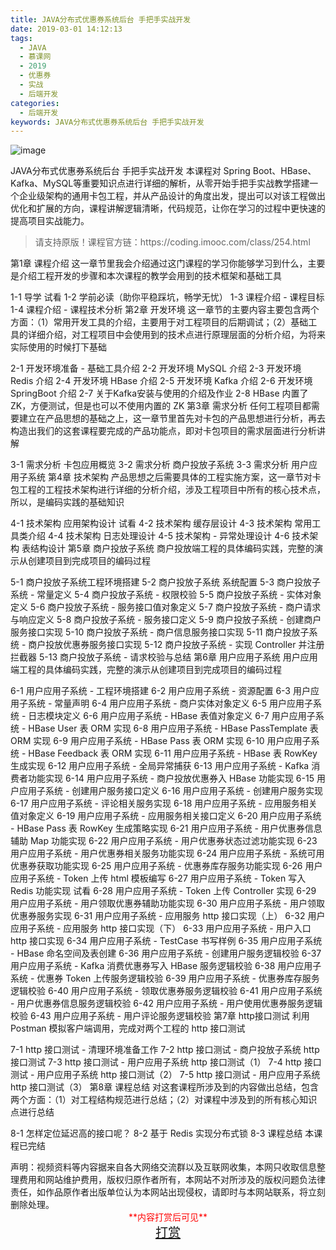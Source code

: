 ```yaml
---
title: JAVA分布式优惠券系统后台 手把手实战开发
date: 2019-03-01 14:12:13
tags:
  - JAVA
  - 慕课网
  - 2019
  - 优惠券
  - 实战
  - 后端开发
categories:
  - 后端开发
keywords: JAVA分布式优惠券系统后台 手把手实战开发
---
```

![image](//szimg.mukewang.com/5b55356c0001af0105400300-360-202.jpg)

JAVA分布式优惠券系统后台 手把手实战开发
本课程对 Spring Boot、HBase、Kafka、MySQL等重要知识点进行详细的解析，从零开始手把手实战教学搭建一个企业级架构的通用卡包工程，并从产品设计的角度出发，提出可以对该工程做出优化和扩展的方向，课程讲解逻辑清晰，代码规范，让你在学习的过程中更快速的提高项目实战能力。

<!-- more -->
<blockquote class="blockquote-center">
请支持原版！课程官方链：https://coding.imooc.com/class/254.html</blockquote>
</blockquote>
第1章 课程介绍
这一章节里我会介绍通过这门课程的学习你能够学习到什么，主要是介绍工程开发的步骤和本次课程的教学会用到的技术框架和基础工具

 1-1 导学 试看
 1-2 学前必读（助你平稳踩坑，畅学无忧）
 1-3 课程介绍 - 课程目标
 1-4 课程介绍 - 课程技术分析
第2章 开发环境
这一章节的主要内容主要包含两个方面：（1）常用开发工具的介绍，主要用于对工程项目的后期调试；（2）基础工具的详细介绍，对工程项目中会使用到的技术点进行原理层面的分析介绍，为将来实际使用的时候打下基础

 2-1 开发环境准备 - 基础工具介绍
 2-2 开发环境 MySQL 介绍
 2-3 开发环境 Redis 介绍
 2-4 开发环境 HBase 介绍
 2-5 开发环境 Kafka 介绍
 2-6 开发环境 SpringBoot 介绍
 2-7 关于Kafka安装与使用的介绍及作业
 2-8 HBase 内置了ZK，方便测试，但是也可以不使用内置的 ZK
第3章 需求分析
任何工程项目都需要建立在产品思想的基础之上，这一章节里首先对卡包的产品思想进行分析，再去构造出我们的这套课程要完成的产品功能点，即对卡包项目的需求层面进行分析讲解

 3-1 需求分析 卡包应用概览
 3-2 需求分析 商户投放子系统
 3-3 需求分析 用户应用子系统
第4章 技术架构
产品思想之后需要具体的工程实施方案，这一章节对卡包工程的工程技术架构进行详细的分析介绍，涉及工程项目中所有的核心技术点，所以，是编码实践的基础知识

 4-1 技术架构 应用架构设计 试看
 4-2 技术架构 缓存层设计
 4-3 技术架构 常用工具类介绍
 4-4 技术架构 日志处理设计
 4-5 技术架构 - 异常处理设计
 4-6 技术架构 表结构设计
第5章 商户投放子系统
商户投放端工程的具体编码实践，完整的演示从创建项目到完成项目的编码过程

 5-1 商户投放子系统工程环境搭建
 5-2 商户投放子系统 系统配置
 5-3 商户投放子系统 - 常量定义
 5-4 商户投放子系统 - 权限校验
 5-5 商户投放子系统 - 实体对象定义
 5-6 商户投放子系统 - 服务接口值对象定义
 5-7 商户投放子系统 - 商户请求与响应定义
 5-8 商户投放子系统 - 服务接口定义
 5-9 商户投放子系统 - 创建商户服务接口实现
 5-10 商户投放子系统 - 商户信息服务接口实现
 5-11 商户投放子系统 - 商户投放优惠券服务接口实现
 5-12 商户投放子系统 - 实现 Controller 并注册拦截器
 5-13 商户投放子系统 - 请求校验与总结
第6章 用户应用子系统
用户应用端工程的具体编码实践，完整的演示从创建项目到完成项目的编码过程

 6-1 用户应用子系统 - 工程环境搭建
 6-2 用户应用子系统 - 资源配置
 6-3 用户应用子系统 - 常量声明
 6-4 用户应用子系统 - 商户实体对象定义
 6-5 用户应用子系统 - 日志模块定义
 6-6 用户应用子系统 - HBase 表值对象定义
 6-7 用户应用子系统 - HBase User 表 ORM 实现
 6-8 用户应用子系统 - HBase PassTemplate 表 ORM 实现
 6-9 用户应用子系统 - HBase Pass 表 ORM 实现
 6-10 用户应用子系统 - HBase Feedback 表 ORM 实现
 6-11 用户应用子系统 - HBase 表 RowKey 生成实现
 6-12 用户应用子系统 - 全局异常捕获
 6-13 用户应用子系统 - Kafka 消费者功能实现
 6-14 用户应用子系统 - 商户投放优惠券入 HBase 功能实现
 6-15 用户应用子系统 - 创建用户服务接口定义
 6-16 用户应用子系统 - 创建用户服务实现
 6-17 用户应用子系统 - 评论相关服务实现
 6-18 用户应用子系统 - 应用服务相关值对象定义
 6-19 用户应用子系统 - 应用服务相关接口定义
 6-20 用户应用子系统 - HBase Pass 表 RowKey 生成策略实现
 6-21 用户应用子系统 - 用户优惠券信息辅助 Map 功能实现
 6-22 用户应用子系统 - 用户优惠券状态过滤功能实现
 6-23 用户应用子系统 - 用户优惠券相关服务功能实现
 6-24 用户应用子系统 - 系统可用优惠券获取功能实现
 6-25 用户应用子系统 - 优惠券库存服务功能实现
 6-26 用户应用子系统 - Token 上传 html 模板编写
 6-27 用户应用子系统 - Token 写入 Redis 功能实现 试看
 6-28 用户应用子系统 - Token 上传 Controller 实现
 6-29 用户应用子系统 - 用户领取优惠券辅助功能实现
 6-30 用户应用子系统 - 用户领取优惠券服务实现
 6-31 用户应用子系统 - 应用服务 http 接口实现（上）
 6-32 用户应用子系统 - 应用服务 http 接口实现（下）
 6-33 用户应用子系统 - 用户入口 http 接口实现
 6-34 用户应用子系统 - TestCase 书写样例
 6-35 用户应用子系统 - HBase 命名空间及表创建
 6-36 用户应用子系统 - 创建用户服务逻辑校验
 6-37 用户应用子系统 - Kafka 消费优惠券写入 HBase 服务逻辑校验
 6-38 用户应用子系统 - 优惠券 Token 上传服务逻辑校验
 6-39 用户应用子系统 - 优惠券库存服务逻辑校验
 6-40 用户应用子系统 - 领取优惠券服务逻辑校验
 6-41 用户应用子系统 - 用户优惠券信息服务逻辑校验
 6-42 用户应用子系统 - 用户使用优惠券服务逻辑校验
 6-43 用户应用子系统 - 用户评论服务逻辑校验
第7章 http接口测试
利用 Postman 模拟客户端调用，完成对两个工程的 http 接口测试

 7-1 http 接口测试 - 清理环境准备工作
 7-2 http 接口测试 - 商户投放子系统 http 接口测试
 7-3 http 接口测试 - 用户应用子系统 http 接口测试（1）
 7-4 http 接口测试 - 用户应用子系统 http 接口测试（2）
 7-5 http 接口测试 - 用户应用子系统 http 接口测试（3）
第8章 课程总结
对这套课程所涉及到的内容做出总结，包含两个方面：（1）对工程结构规范进行总结；（2）对课程中涉及到的所有核心知识点进行总结

 8-1 怎样定位延迟高的接口呢？
 8-2 基于 Redis 实现分布式锁
 8-3 课程总结
本课程已完结

<div class="post-copyright">
    <div class="post-copyright__author">
      <span class="post-copyright-meta">声明：视频资料等内容据来自各大网络交流群以及互联网收集，本网只收取信息整理费用和网站维护费用，版权归原作者所有，本网站不对所涉及的版权问题负法律责任，如作品原作者出版单位认为本网站出现侵权，请即时与本网站联系，将立刻删除处理。 </span>
      <span style="color: red;display: block;text-align: center;">**内容打赏后可见**</span> 
      <span style="color:red;display: block;text-align: center;font-size: 20px;"><a href="http://t.cn/EITBaoU">打赏</a></span>
    </div>
</div>
            
